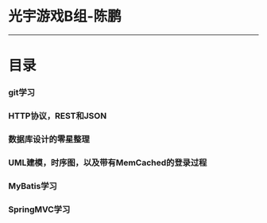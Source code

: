 光宇游戏B组-陈鹏
==================
---
# 目录
### git学习
### HTTP协议，REST和JSON
### 数据库设计的零星整理
### UML建模，时序图，以及带有MemCached的登录过程
### MyBatis学习
### SpringMVC学习
